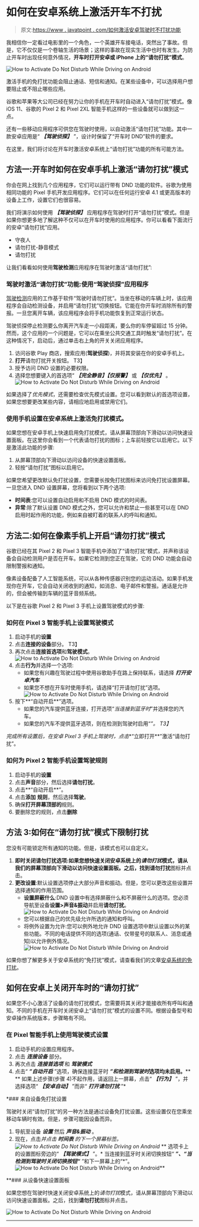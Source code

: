 # 如何在安卓系统上激活开车不打扰

> 原文:[https://www . javatpoint . com/如何激活安卓驾驶时不打扰功能](https://www.javatpoint.com/how-to-activate-do-not-disturb-while-driving-on-android)

我相信你一定看过电影里的一个角色，一个英雄开车接电话，突然出了事故。但是，它不仅仅是一个卷轴生活的场景；这样的事故在现实生活中也时有发生。为防止开车时出现任何意外情况，**开车时打开安卓或 iPhone 上的“请勿打扰”模式**。

![How to Activate Do Not Disturb While Driving on Android](../Images/8f173c8c4c89a35b98f5b2e6315e85c9.png)

激活手机的免打扰功能会阻止通话、短信和通知。在某些设备中，可以选择用户想要阻止或不阻止哪些应用。

谷歌和苹果等大公司已经在努力让你的手机在开车时自动进入“请勿打扰”模式。像 iOS 11、谷歌的 Pixel 2 和 Pixel 2XL 智能手机这样的一些设备就可以做到这一点。

还有一些移动应用程序可供您在驾驶时使用，以自动激活“请勿打扰”功能。其中一款安卓应用是“ ***【驾驶侦探】*** ”，设计时保留了“开车时 DND”软件的要求。

在这里，我们将讨论在开车时激活安卓系统上“请勿打扰”功能的所有可能方法。

## 方法一:开车时如何在安卓手机上激活“请勿打扰”模式

你会在网上找到几个应用程序，它们可以运行带有 DND 功能的软件。谷歌为使用相同功能的 Pixel 手机开发应用程序。它们可以在任何运行安卓 4.1 或更高版本的设备上工作，设置它们也很容易。

我们将演示如何使用 ***【驾驶侦探】*** 应用程序在驾驶时打开“请勿打扰”模式。但是如果你想更多地了解这种不仅可以在开车时使用的应用程序。你可以看看下面流行的安卓“请勿打扰”应用。

*   守夜人
*   请勿打扰-静音模式
*   请勿打扰

让我们看看如何使用**驾驶检测**应用程序在驾驶时激活“请勿打扰”:

### 驾驶时激活“请勿打扰”功能:使用“驾驶侦探”应用程序

[驾驶检测](https://play.google.com/store/apps/details?id=mk.com.vasilev.drivingdetective&hl=en_IN&gl=US)应用的工作基于软件“驾驶时请勿打扰”。当坐在移动的车辆上时，该应用程序会自动检测设备，并启用“请勿打扰”切换按钮。它能在你开车时消除所有的警报。一旦您离开车辆，该应用程序会将手机功能恢复到正常运行状态。

驾驶侦探停止检测要么你离开汽车走一小段距离，要么你的车停留超过 15 分钟。然而，这个应用的一个问题是，它可以在乘坐公共交通工具时触发“请勿打扰”。在这种情况下，启动后，通过单击右上角的开关关闭应用程序。

1.  访问谷歌 Play 商店，搜索应用(**驾驶侦探**)，并将其安装在你的安卓手机上。
2.  **打开**请勿打扰开关按钮。
    T3】
3.  授予访问 DND 设置的必要权限。
4.  选择您想要键入的首选项“ ***【完全静音】【仅报警】*** 或 ***【仅优先】*** 。
    ![How to Activate Do Not Disturb While Driving on Android](../Images/7331cd91d5edca1fdb0c39216f44e923.png)

如果选择了*优先模式*，还需要检查优先模式设置。您可以看到默认的首选项设置，如果您想要更改某些内容，请相应地启用或禁用它们。

### 使用手机设置在安卓系统上激活免打扰模式。

如果您想在安卓手机上快速启用免打扰模式，请从屏幕顶部向下滑动以访问快速设置面板。在这里你会看到一个代表请勿打扰的图标；上车前轻按它以启用它。以下是激活此功能的步骤:

1.  从屏幕顶部向下滑动以访问设备的快速设置面板。
2.  轻按“请勿打扰”图标以启用它。

如果您希望更改默认免打扰设置，您需要长按免打扰图标来访问免打扰设置屏幕。一旦您进入 DND 设置屏幕，您将看到以下两个选项:

*   **时间表**:您可以设置自动启用和不启用 DND 模式的时间表。
*   **异常**:除了默认设置 DND 模式之外，您可以允许和禁止一些甚至可以在 DND 启用时起作用的功能，例如来自被盯着的联系人的呼叫和通知。

## 方法二:如何在像素手机上开启“请勿打扰”模式

谷歌已经在其 Pixel 2 和 Pixel 3 智能手机中添加了“请勿打扰”模式，并声称该设备会自动检测用户是否在开车。如果它检测到您正在驾驶，它的 DND 功能会自动限制警报和通知。

像素设备配备了人工智能系统，可以从各种传感器识别您的运动活动。如果手机发现你在开车，它会自动关闭收到的通知，如消息、电子邮件和警报。通话是允许的，但会被传输到车辆的蓝牙音频系统。

以下是在谷歌 Pixel 2 和 Pixel 3 手机上设置驾驶模式的步骤:

### 如何在 Pixel 3 智能手机上设置驾驶模式

1.  启动手机的**设置**
2.  点击**连接的设备**部分。
    T3】
3.  再次点击**连接首选项**和**驾驶模式**。
    ![How to Activate Do Not Disturb While Driving on Android](../Images/a15a6d0b43c2174c98394cd5ea201a07.png)
4.  点击**行为**并选择一个选项:
    *   如果您有兴趣在驾驶过程中使用谷歌助手在路上保持联系，请选择 ***打开安卓汽车***
    *   如果您不想在开车时使用手机，请选择“打开请勿打扰”选项。
        ![How to Activate Do Not Disturb While Driving on Android](../Images/e34cdd4684a463496345e781962066b6.png)
5.  按下**“自动开启**”选项。
    *   如果您的汽车提供蓝牙连接，打开选项“*当连接到蓝牙时*”并选择您的汽车。
    *   如果您的汽车不提供蓝牙选项，则在检测到驾驶时启用“*”。
        T3】*

 *完成所有设置后，在安卓 Pixel 3 手机上驾驶时，点击**“立即打开**”激活“请勿打扰”。

### 如何为 Pixel 2 智能手机设置驾驶规则

1.  启动手机的**设置**
2.  点击**声音**部分，然后选择**请勿打扰**。
3.  点击**“自动开启**”。
4.  点击**添加** **规则**，然后选择**驾驶**。
5.  确保**打开屏幕顶部的**规则。
6.  要删除您的规则，点击**删除**

## 方法 3:如何在“请勿打扰”模式下限制打扰

您没有可能锁定所有通知的功能。但是，该模式也可以自定义。

1.  **即时关闭请勿打扰选项:**如果您想快速关闭安卓系统上的*请勿打扰*模式，请从我们的屏幕顶部向下滑动以访问快速设置面板。之后，找到**请勿打扰**图标并点击。
2.  **更改设置**:默认设置选项停止大部分声音和振动。但是，您可以更改这些设置并选择通知的作用范围。
    *   **设置屏蔽什么**:DND 设置中有选择屏蔽什么和不屏蔽什么的选项。您必须导航至设备**设置>声音&振动**并启用**请勿打扰**。
        ![How to Activate Do Not Disturb While Driving on Android](../Images/047083cc4df09e0771c661c1b2583fbb.png)
    *   您可以根据自己的优先级允许所选的通知和呼叫。
    *   将例外设置为允许:您可以例外地允许 DND 设置选项中默认设置以外的某些功能。不同的电话提供不同的选项(通话、仅带星号的联系人、消息或通知)以允许例外情况。
        ![How to Activate Do Not Disturb While Driving on Android](../Images/6fea677fb2ecd1c2857c6bf738987805.png)

如果你想了解更多关于安卓系统的“免打扰”模式，请查看我们的文章[安卓系统的免打扰](https://www.javatpoint.com/do-not-disturb-in-android)。

## 如何在安卓上关闭开车时的“请勿打扰”

如果您不小心激活了设备的请勿打扰模式，您需要将其关闭才能接收所有呼叫和通知。不同的手机在开车时关闭安卓上“请勿打扰”模式的设置不同。根据设备型号和安卓操作系统版本，步骤略有不同。

### 在 Pixel 智能手机上使用驾驶模式设置

1.  启动手机的设置应用程序。
2.  点击 ***连接设备*** 部分。
3.  再次点击 ***连接首选项*** 和 ***驾驶模式***
4.  点击“ ***”自动开启*** ”选项，确保连接蓝牙时 ***”和检测到驾驶时*选项均未启用。****
**   如果上述步骤(步骤 4)不起作用，请返回上一屏幕，点击“ ***【行为】*** ”，并选择选项“ ***【安卓自动】*** ”而非“ ***打开请勿打扰*** ”*

 *### 来自设备免打扰设置

驾驶时关闭“请勿打扰”的另一种方法是通过设备免打扰设置。这些设置仅在您乘坐移动车辆时有效。但是，步骤可能因设备而异。

1.  导航至设备 ***设置*** 然后 ***声音&振动*** 。
2.  现在，点击*并点击 ***时间表*** 的下一个屏幕标签。
    ![How to Activate Do Not Disturb While Driving on Android](../Images/cd1ecfd01a78563e9037811a790a4d77.png)*
**   选项卡上的设置图标旁边的“ ***【驾驶模式】*** ”。*   当连接到蓝牙时关闭切换按钮“ ***”、“当检测到驾驶时关闭切换按钮“*** ”和下一屏幕上的“*”。
    ![How to Activate Do Not Disturb While Driving on Android](../Images/af0a0d73dc09c368105cdab9b0079b64.png)**

 **### 从设备快速设置面板

如果您想在驾驶时快速关闭安卓系统上的*请勿打扰*模式，请从屏幕顶部向下滑动以访问快速设置面板。之后，找到**请勿打扰**图标并点击。

![How to Activate Do Not Disturb While Driving on Android](../Images/e19b93ef939cf941b33cdf7ff72a7bed.png)

* * *****
